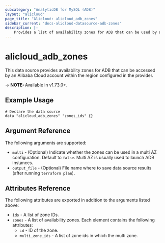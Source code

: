 ```yaml
---
subcategory: "AnalyticDB for MySQL (ADB)"
layout: "alicloud"
page_title: "Alicloud: alicloud_adb_zones"
sidebar_current: "docs-alicloud-datasource-adb-zones"
description: |-
    Provides a list of availability zones for ADB that can be used by an Alibaba Cloud account.
---
```


# alicloud\_adb\_zones

This data source provides availability zones for ADB that can be accessed by an Alibaba Cloud account within the region configured in the provider.

-> **NOTE:** Available in v1.73.0+.

## Example Usage

```
# Declare the data source
data "alicloud_adb_zones" "zones_ids" {}
```

## Argument Reference

The following arguments are supported:

* `multi` - (Optional) Indicate whether the zones can be used in a multi AZ configuration. Default to `false`. Multi AZ is usually used to launch ADB instances.
* `output_file` - (Optional) File name where to save data source results (after running `terraform plan`).

## Attributes Reference

The following attributes are exported in addition to the arguments listed above:

* `ids` - A list of zone IDs.
* `zones` - A list of availability zones. Each element contains the following attributes:
  * `id` - ID of the zone.
  * `multi_zone_ids` - A list of zone ids in which the multi zone.